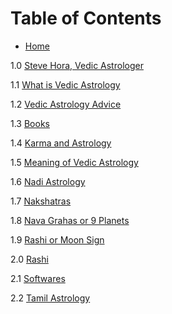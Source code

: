 # Table of Contents

* [Home](/index)

1.0 [Steve Hora, Vedic Astrologer](stevehora.md)

1.1 [What is Vedic Astrology](/vedic-astrology/what-it-is)

1.2 [Vedic Astrology Advice](vedic-astrology/advice)

1.3 [Books](vedic-astrology/books)

1.4 [Karma and Astrology](vedic-astrology/karma-and-astrology)

1.5 [Meaning of Vedic Astrology](/vedic-astrology/meaning)

1.6 [Nadi Astrology](/vedic-astrology/nadi-astrology)

1.7 [Nakshatras](/vedic-astrology/nakshatras)

1.8 [Nava Grahas or 9 Planets](/vedic-astrology/nava-grahas)

1.9 [Rashi or Moon Sign](/vedic-astrology/rashi-sign)

2.0 [Rashi](/vedic-astrology/rashi)

2.1 [Softwares](/vedic-astrology/software)

2.2 [Tamil Astrology](/vedic-astrology/tamil)
